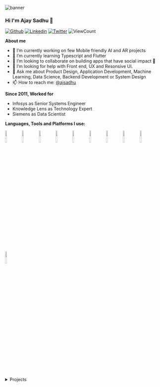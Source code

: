 
![banner](https://raw.githubusercontent.com/ajaysadhu/ajaysadhu.github.io/main/assets/images/AjayDouble.jpg)

### Hi I'm Ajay Sadhu 👋


<!--
**ajaysadhu/ajaysadhu** is a ✨ _special_ ✨ repository because its `README.md` (this file) appears on your GitHub profile. -->

<!-- Your badges
You can use the website to generate badges: https://shields.io/   -->

[![Github](https://img.shields.io/badge/-Github-000?style=social&logo=Github&logoColor=white)](https://github.com/ajaysadhu)
[![Linkedin](https://img.shields.io/badge/-LinkedIn-blue?style=social&logo=Linkedin&logoColor=white)](https://www.linkedin.com/in/ajaysadhu)
[![Twitter](https://img.shields.io/badge/-Twitter-1ca0f1?style=social&labelColor=1ca0f1&logo=twitter&logoColor=white)](https://twitter.com/ajsadhu)
 <img alt="ViewCount" src="https://komarev.com/ghpvc/?username=ajaysadhu" />

<!-- Talking about you -->
**About me**

- 🔭 I’m currently working on few Mobile friendly AI and AR projects
- 🌱 I’m currently learning Typescript and Flutter
- 👯 I’m looking to collaborate on building apps that have social impact 🤝
- 🤔 I’m looking for help with Front end, UX and Resonsive UI.
- 💬 Ask me about Product Design, Application Development, Machine Learning, Data Science, Backend Development or System Design
- 📫 How to reach me: [@ajsadhu](https://twitter.com/ajsadhu)

**Since 2011, Worked for**
- Infosys as Senior Systems Engineer
- Knowledge Lens as Technology Expert
- Siemens as Data Scientist

**Languages, Tools and Platforms I use:** 
<p>
  <img width="10%" src="https://www.vectorlogo.zone/logos/java/java-ar21.svg">
  <img width="10%" src="https://www.vectorlogo.zone/logos/nodejs/nodejs-ar21.svg">
 <img width="10%" src="https://www.vectorlogo.zone/logos/google_cloud/google_cloud-ar21.svg">
 <img width="10%" src="https://www.vectorlogo.zone/logos/amazon_aws/amazon_aws-ar21.svg">    
   
   <img width="10%" src="https://www.vectorlogo.zone/logos/linux/linux-ar21.svg">
  <img width="10%" src="https://www.vectorlogo.zone/logos/apache_hadoop/apache_hadoop-ar21.svg">
  <img width="10%" src="https://www.vectorlogo.zone/logos/apache_hive/apache_hive-ar21.svg">
  <img width="10%" src="https://www.vectorlogo.zone/logos/android/android-ar21.svg">
    
  <img width="10%" src="https://www.vectorlogo.zone/logos/elastic/elastic-ar21.svg">
 <img width="10%" src="https://www.vectorlogo.zone/logos/git-scm/git-scm-ar21.svg">
</p>

<details>
  <summary>Projects</summary>
  
  ## Siemens Mindsphere Product Lifecycle Intelligence 
  ###                                       2015 -2021
  Building Solutions for Manufacturing Domain Customers in Root Cause Analysis, Discovering Patterns Through Trend Analysis and Key Performance Indicators (KPIs). 

  Seamless integration to IIoT through Mindsphere platform which enable industries to find insights into their supply chain and take corrective steps to improve quality, transparency and remove bottle necks.

</details>

